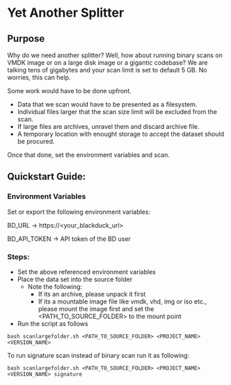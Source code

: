# Yet Another Splitter
## Purpose

Why do we need another splitter? Well, how about running binary scans on VMDK image or on a large disk image or a gigantic codebase?
We are talking tens of gigabytes and your scan limit is set to default 5 GB. No worries, this can help.

Some work would have to be done upfront. 

* Data that we scan would have to be presented as a filesystem.
* Individual files larger that the scan size limit will be excluded from the scan.
* If large files are archives, unravel them and discard archive file.
* A temporary location with enought storage to accept the dataset should be procured.

Once that done, set the environment variables and scan.

## Quickstart Guide:

### Environment Variables
Set or export the following environment variables:

BD_URL -> https://<your_blackduck_url>

BD_API_TOKEN -> API token of the BD user

### Steps:

* Set the above referenced environment variables
* Place the data set into the source folder
  * Note the following:
      * If its an archive, please unpack it first
      * If its a mountable image file like vmdk, vhd, img or iso etc., please mount the image first and set the <PATH_TO_SOURCE_FOLDER> to the mount point
* Run the script as follows

```
bash scanlargefolder.sh <PATH_TO_SOURCE_FOLDER> <PROJECT_NAME> <VERSION_NAME>

```
To run signature scan instead of binary scan run it as following:
```
bash scanlargefolder.sh <PATH_TO_SOURCE_FOLDER> <PROJECT_NAME> <VERSION_NAME> signature

```


